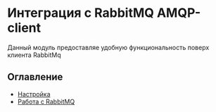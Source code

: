 # Интеграция с RabbitMQ AMQP-client

Данный модуль предоставляе удобную функциональность поверх клиента RabbitMq

## Оглавление

- [Настройка](./SETTINGS.MD)
- [Работа с RabbitMQ](./FUNCTION.MD)